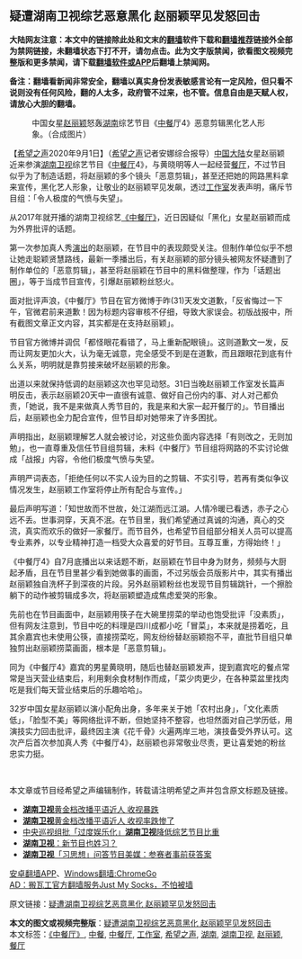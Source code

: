  <h2>疑遭湖南卫视综艺恶意黑化 赵丽颖罕见发怒回击</h2> <p class="notice"><b>大陆网友注意：本文中的链接除此处和文末的<a href="https://github.com/bannedbook/fanqiang" >翻墙</a>软件下载和<a href="https://github.com/killgcd/justmysocks/blob/master/README.md">翻墙推荐</a>链接外全部为禁网链接，未翻墙状态下打不开，请勿点击。此为文字版禁闻，欲看图文视频完整版和更多禁闻，请下载<a href="https://github.com/bannedbook/fanqiang">翻墙软件或APP</a>后翻墙上禁闻网。</p><p>备注：翻墙看新闻非常安全，翻墙以真实身份发表敏感言论有一定风险，但只看不说则没有任何风险，翻的人太多，政府管不过来，也不管。信息自由是天赋人权，请放心大胆的翻墙。</b></p>  <div class="entry"> <figure><figcaption>中国女星<a href="https://www.bannedbook.org/bnews/tag/%e8%b5%b5%e4%b8%bd%e9%a2%96/" class="st_tag internal_tag" rel="tag" title="标签 赵丽颖 下的日志">赵丽颖</a>怒轰<a href="https://www.bannedbook.org/bnews/tag/%e6%b9%96%e5%8d%97/" class="st_tag internal_tag" rel="tag" title="标签 湖南 下的日志">湖南</a>综艺节目《<a href="https://www.bannedbook.org/bnews/tag/%E4%B8%AD%E9%A4%90/" class="st_tag internal_tag" rel="tag" title="标签 中餐 下的日志">中餐</a>厅4》恶意剪辑黑化艺人形象。（合成图片）</figcaption></figure> <p>【<span class='wp_keywordlink_affiliate'><a href="https://www.soundofhope.org" title="希望之声" target="_blank">希望之声</a></span>2020年9月1日】（<a href="https://www.bannedbook.org/bnews/tag/%e5%b8%8c%e6%9c%9b%e4%b9%8b%e5%a3%b0/" class="st_tag internal_tag" rel="tag" title="标签 希望之声 下的日志">希望之声</a>记者安娜综合报导）<span class='wp_keywordlink_affiliate'><a href="https://www.bannedbook.org/" title="中国" target="_blank">中国</a></span><span class='wp_keywordlink_affiliate'><a href="https://www.bannedbook.org/" title="大陆" target="_blank">大陆</a></span>女星赵丽颖近来参演<a href="https://www.bannedbook.org/bnews/tag/%e6%b9%96%e5%8d%97%e5%8d%ab%e8%a7%86/" class="st_tag internal_tag" rel="tag" title="标签 湖南卫视 下的日志">湖南卫视</a>综艺节目《<a href="https://www.bannedbook.org/bnews/tag/%E4%B8%AD%E9%A4%90%E5%8E%85/" class="st_tag internal_tag" rel="tag" title="标签 中餐厅 下的日志">中餐厅</a>4》，与黄晓明等人一起经营<a href="https://www.bannedbook.org/bnews/tag/%e9%a4%90%e5%8e%85/" class="st_tag internal_tag" rel="tag" title="标签 餐厅 下的日志">餐厅</a>，不过节目似乎为了制造话题，将赵丽颖的多个镜头「恶意剪辑」，甚至还把她的网路黑料拿来宣传，黑化艺人形象，让敬业的赵丽颖罕见发飙，透过<a href="https://www.bannedbook.org/bnews/tag/%E5%B7%A5%E4%BD%9C%E5%AE%A4/" class="st_tag internal_tag" rel="tag" title="标签 工作室 下的日志">工作室</a>发表声明，痛斥节目组：「令人极度的气愤与失望」。</p> <p>从2017年就开播的湖南卫视综艺<a href="https://www.bannedbook.org/bnews/tag/%E3%80%8A%E4%B8%AD%E9%A4%90%E5%8E%85%E3%80%8B/" class="st_tag internal_tag" rel="tag" title="标签 《中餐厅》 下的日志">《中餐厅》</a>，近日因疑似「黑化」女星赵丽颖而成为外界批评的话题。</p> <p>第一次参加真人秀<span class='wp_keywordlink_affiliate'><a href="https://zh-cn.shenyunperformingarts.org/" title="演出" target="_blank">演出</a></span>的赵丽颖，在节目中的表现颇受关注。但制作单位似乎不想让她走聪颖贤慧路线，最新一季播出后，有关赵丽颖的部分镜头被网友怀疑遭到了制作单位的「恶意剪辑」，甚至将赵丽颖在节目中的黑料做整理，作为「话题出圈」，等于当成节目宣传，引爆赵丽颖粉丝怒火。</p> <p>面对批评声浪，《中餐厅》节目在官方微博于昨(31)天发文道歉，「反省悔过一下午，官微君前来道歉！因为标题内容审核不仔细，导致大家误会。初版战报中，所有截图文章正文内容，其实都是在支持赵丽颖」。</p>  <p>节目官方微博并调侃「都怪眼花看错了，马上重新配眼镜」。这则道歉文一发，反而让网友更加火大，认为毫无诚意，完全感受不到是在道歉，而且跟眼花到底有什么关系，明明就是靠剪接来破坏赵丽颖的形象。</p> <p>出道以来就保持低调的赵丽颖这次也罕见动怒。31日当晚赵丽颖工作室发长篇声明反击，表示赵丽颖20天中一直很有诚意、做好自己份内的事、对人对己都负责，「她说，我不是来做真人秀节目的，我是来和大家一起开餐厅的」。节目播出后，赵丽颖也全力配合宣传，但节目却对她带来了许多困扰。</p> <p>声明指出，赵丽颖理解艺人就会被讨论，对这些负面内容选择「有则改之，无则加勉」，也一直尊重及信任节目组剪辑，未料《中餐厅》节目组将网路的不实讨论做成「战报」内容，令他们极度气愤与失望。</p> <p>声明严词表态，「拒绝任何以不实人设为目的之剪辑、不实引导，若再有类似争议情况发生，赵丽颖工作室将停止所有配合与宣传。」</p>  <p>最后声明写道：「知世故而不世故，处江湖而远江湖。人情冷暖已看透，赤子之心远不丢。世事洞穿，天真不泯。在节目里，我们希望通过真诚的沟通，真心的交流，真实而欢乐的做好一家餐厅。而节目外，也希望节目组部分相关人员可以提高专业素养，以专业精神打造一档受大众喜爱的好节目。互尊互重，方得始终！」</p> <p>《中餐厅4》自7月底播出以来话题不断，赵丽颖在节目中身为财务，频频与大厨起矛盾，且在节目里甚少看到她做事的画面，不过另版会员版影片中，其实有播出赵丽颖独自洗杯子到深夜的片段。另外赵丽颖粉丝也发现节目剪辑跳针，一个擦脸躺下的动作被剪辑成多次，将赵丽颖塑造成焦虑爱哭的形象。</p> <p content="声明指出，赵丽颖理解艺人就会被讨论，对这些负面内容选择「有则改之，无则加勉」，但也严词指控《中餐厅》节目组「将大量赵丽颖女士在节目期间的不实讨论作为『战报』内容，大范围扩散与宣传，极大程度的伤害了赵丽颖女士及一直支持赵丽颖女士的粉丝与观众，令人极度的气愤与失望」。" data-reactid="95" type="text">先前也在节目画面中，赵丽颖用筷子在大碗里捞菜的举动也饱受批评「没素质」，但有网友注意到，节目中吃的料理是四川成都小吃「冒菜」，本来就是捞着吃，且其余嘉宾也未使用公筷，直接捞菜吃，网友纷纷替赵丽颖抱不平，直批节目组只单独剪出赵丽颖捞菜画面，根本是「恶意剪辑」。</p> <p>同为《中餐厅4》嘉宾的男星黄晓明，随后也替赵丽颖发声，提到嘉宾吃的餐点常常是当天营业结束后，利用剩余食材制作而成，「菜少肉更少，在各种菜盆里找肉吃是我们每天营业结束后的乐趣哈哈」。</p>  <p content="声明指出，赵丽颖理解艺人就会被讨论，对这些负面内容选择「有则改之，无则加勉」，但也严词指控《中餐厅》节目组「将大量赵丽颖女士在节目期间的不实讨论作为『战报』内容，大范围扩散与宣传，极大程度的伤害了赵丽颖女士及一直支持赵丽颖女士的粉丝与观众，令人极度的气愤与失望」。" data-reactid="95" type="text">32岁中国女星赵丽颖以演小配角出身，多年来关于她「农村出身」，「文化素质低」，「脸型不美」等网络批评不断，但她坚持不整容，也坦然面对自己学历低，用演技实力回击批评，最终因主演《花千骨》火遍两岸三地，演技备受外界认可。这次产后首次参加真人秀《中餐厅4》，赵丽颖也非常敬业尽责，更让喜爱她的粉丝忠实力挺。</p> <p content="声明指出，赵丽颖理解艺人就会被讨论，对这些负面内容选择「有则改之，无则加勉」，但也严词指控《中餐厅》节目组「将大量赵丽颖女士在节目期间的不实讨论作为『战报』内容，大范围扩散与宣传，极大程度的伤害了赵丽颖女士及一直支持赵丽颖女士的粉丝与观众，令人极度的气愤与失望」。" data-reactid="95" type="text"> </p> <p>本文章或节目经希望之声编辑制作，转载请注明希望之声并包含原文标题及链接。</p> <ul class='op-related-articles' title='相关阅读'> <li><a href='https://www.bannedbook.org/bnews/baitai/20181118/1032900.html' target='_blank'><b>湖南卫视</b>黄金档改播平语近人 收视暴跌</a></li> <li><a href='https://www.bannedbook.org/bnews/cnnews/20181117/1032617.html' target='_blank'><b>湖南卫视</b>黄金档改播平语近人  收视率跌惨了</a></li> <li><a href='https://www.bannedbook.org/bnews/baitai/20181116/1032319.html' target='_blank'>中央巡视组批「过度娱乐化」<b>湖南卫视</b>降低综艺节目比重</a></li> <li><a href='https://www.bannedbook.org/bnews/headline/20181009/1009407.html' target='_blank'><b>湖南卫视</b>：新节目也姓习？</a></li> <li><a href='https://www.bannedbook.org/bnews/baitai/20181006/1008027.html' target='_blank'><b>湖南卫视</b>「习思想」问答节目美媒：参赛者事前获答案</a></li> </ul> <p class="texttj"> <a href="https://github.com/bannedbook/fanqiang/wiki/%E7%A6%81%E9%97%BB%E7%BD%91%E5%AE%89%E5%8D%93%E7%BF%BB%E5%A2%99%E6%96%B0%E9%97%BBAPP" target="_blank">安卓翻墙APP</a>、<a href="https://github.com/bannedbook/fanqiang/wiki/Chrome%E4%B8%80%E9%94%AE%E7%BF%BB%E5%A2%99%E5%8C%85" target="_blank">Windows翻墙:ChromeGo</a><br/> <a href="https://github.com/killgcd/justmysocks/blob/master/README.md" target="_blank">AD：搬瓦工官方翻墙服务Just My Socks，不怕被墙</a> </p><p>原文链接：<a class="src_link"  href="https://www.soundofhope.org/post/417157" target="_blank">疑遭湖南卫视综艺恶意黑化 赵丽颖罕见发怒回击</a></p> <a name='sharetosocial'></a>         <div><b>本文的图文或视频完整版</b>：<a href='https://www.bannedbook.org/bnews/comments/20200901/1389331.html'>疑遭湖南卫视综艺恶意黑化 赵丽颖罕见发怒回击</a></div>  </div><!--END ENTRY--> <div class="postfooter"> <div>本文标签：<a href="https://www.bannedbook.org/bnews/tag/%E3%80%8A%E4%B8%AD%E9%A4%90%E5%8E%85%E3%80%8B/" rel="tag">《中餐厅》</a>, <a href="https://www.bannedbook.org/bnews/tag/%E4%B8%AD%E9%A4%90/" rel="tag">中餐</a>, <a href="https://www.bannedbook.org/bnews/tag/%E4%B8%AD%E9%A4%90%E5%8E%85/" rel="tag">中餐厅</a>, <a href="https://www.bannedbook.org/bnews/tag/%E5%B7%A5%E4%BD%9C%E5%AE%A4/" rel="tag">工作室</a>, <a href="https://www.bannedbook.org/bnews/tag/%e5%b8%8c%e6%9c%9b%e4%b9%8b%e5%a3%b0/" rel="tag">希望之声</a>, <a href="https://www.bannedbook.org/bnews/tag/%e6%b9%96%e5%8d%97/" rel="tag">湖南</a>, <a href="https://www.bannedbook.org/bnews/tag/%e6%b9%96%e5%8d%97%e5%8d%ab%e8%a7%86/" rel="tag">湖南卫视</a>, <a href="https://www.bannedbook.org/bnews/tag/%e8%b5%b5%e4%b8%bd%e9%a2%96/" rel="tag">赵丽颖</a>, <a href="https://www.bannedbook.org/bnews/tag/%e9%a4%90%e5%8e%85/" rel="tag">餐厅</a></div>  </div><!--END POSTFOOTER--> 